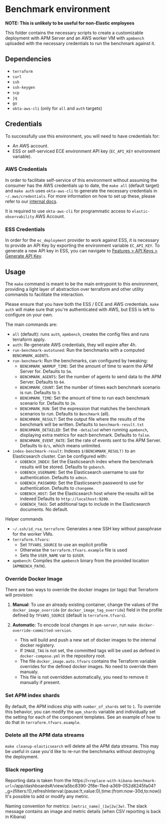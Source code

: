 # Benchmark environment

**NOTE: This is unlikely to be useful for non-Elastic employees**

This folder contains the necessary scripts to create a customizable deployment
with APM Server and an AWS worker VM with `apmbench` uploaded with the necessary
credentials to run the benchmark against it.

## Dependencies

- `terraform`
- `curl`
- `ssh`
- `ssh-keygen`
- `scp`
- `jq`
- `go`
- `okta-aws-cli` (only for `all` and `auth` targets)

## Credentials

To successfully use this environment, you will need to have credentials for:

- An AWS account.
- ESS or self-serviced ECE environment API key (`EC_API_KEY` environment variable).

### AWS Credentials

In order to facilitate self-service of this environment without assuming the consumer
has the AWS credentials up to date, the `make all` (default target) and `make auth`
uses `okta-aws-cli` to generate the necessary credentials in `~/.aws/credentials`.
For more information on how to set up these, please refer to our [internal docs](https://github.com/elastic/observability-dev/blob/main/docs/how-we-work/aws-onboarding.md).

It is required to use `okta-aws-cli` for programmatic access to `elastic-observability` AWS Account.

### ESS Credentials

In order for the `ec_deployment` provider to work against ESS, it is necessary to provide
an API Key by exporting the environment variable `EC_API_KEY`. To generate a new API
key in ESS, you can navigate to [Features > API Keys > Generate API Key](https://cloud.elastic.co/deployment-features/keys).

## Usage

The `make` command is meant to be the main entrypoint to this environment, providing a light
layer of abstraction over terraform and other utility commands to facilitate the interaction.

Please ensure that you have both the ESS / ECE and AWS credentials. `make auth` will make sure
that you're authenticated with AWS, but ESS is left to configure on your own.

The main commands are:

- `all` (default): runs `auth`, `apmbench`, creates the config files and runs terraform apply.
- `auth`: Re-generate AWS credentials, they will expire after 4h.
- `run-benchmark-autotuned`: Run the benchmarks with a computed `BENCHMARK_AGENTS`.
- `run-benchmark`: Run the benchmarks, can configured by tweaking:
  - `BENCHMARK_WARMUP_TIME`: Set the amount of time to warm the APM Server for. Defaults to `5m`.
  - `BENCHMARK_AGENTS`: Set the number of agents to send data to the APM Server. Defaults to `64`.
  - `BENCHMARK_COUNT`: Set the number of times each benchmark scenario is run. Defaults to `3`.
  - `BENCHMARK_TIME`: Set the amount of time to run each benchmark scenario for. Defaults to `2m`.
  - `BENCHMARK_RUN`: Set the expression that matches the benchmark scenarios to run. Defaults to `Benchmark` (all).
  - `BENCHMARK_RESULT`: Set the output file where the results of the benchmark will be written. Defaults to `benchmark-result.txt`
  - `BENCHMARK_DETAILED`: Set the `-detailed` when running `apmbench`, displaying extra metrics for each benchmark. Defaults to `false`.
  - `BENCHMARK_EVENT_RATE`: Set the rate of events sent to the APM Server. Defaults to `0/s`, which means unlimited.
- `index-benchmark-result`: Indexes `$(BENCHMARK_RESULT)` to an Elasticsearch cluster. Can be configured with:
  - `GOBENCH_INDEX`: Set the Elasticsearch index where the benchmark results will be stored. Defaults to `gobench`.
  - `GOBENCH_USERNAME`: Set the Elasticsearch username to use for authentication. Defaults to `admin`.
  - `GOBENCH_PASSWORD`: Set the Elasticsearch password to use for authentication. Defaults to `changeme`.
  - `GOBENCH_HOST`: Set the Elasticsearch host where the results will be indexed Defaults to `http://localhost:9200`.
  - `GOBENCH_TAGS`: Set additional tags to include in the Elasticsearch documents. No default.

Helper commands

- `~/.ssh/id_rsa_terraform`: Generates a new SSH key without passphrase for the worker VMs.
- `terraform.tfvars`:
    - Set `TFVARS_SOURCE` to use an explicit profile
    - Otherwise the `terraform.tfvars.example` file is used
    - Sets the `USER_NAME` var to `$USER`.
- `apmbench`: Compiles the `apmbench` binary from the provided location (`APMBENCH_PATH`).

### Override Docker Image

There are two ways to override the docker images (or tags) that Terraform will provision:

1. **Manual**: To use an already existing container, change the values of the `docker_image_override` (or `docker_image_tag_override`) field in the profile defined by `TFVARS_SOURCE` (default is `terraform.tfvars`).

2. **Automatic**: To encode local changes in `apm-server`, run `make docker-override-committed-version`.
    - This will build and push a new set of docker images to the internal docker registery.
    - If `IMAGE_TAG` is not set, the committed tags will be used as defined in `docker-compose.yml` in the repository root.
    - The file `docker_image.auto.tfvars` contains the Terraform variable overrides for the defined docker images. No need to override them manualy.
    - This file is not overridden automatically, you need to remove it manually if present.

### Set APM index shards

By default, the APM indices ship with `number_of_shards` set to `1`. To override this behavior, you can modify the `apm_shards` variable and individually set the setting for each of the component templates. See an example of how to do that in `terraform.tfvars.example`.

### Delete all the APM data streams

`make cleanup-elasticsearch` will delete all the APM data streams. This may be useful in case you'd like to re-run the benchmarks without destroying the deployment.

### Slack reporting

Reporting data is taken from the https://`<replace-with-kibana-benchmark-url>`/app/dashboards#/view/a5bc8390-2f8e-11ed-a369-052d8245fa04?_g=(filters:!(),refreshInterval:(pause:!t,value:0),time:(from:now-30d,to:now))
It's possible to add or modify any metric.

Naming convention for metrics: `[metric_name]_(1w|2w|3w)`. The slack message contains an image and metric details (when CSV reporting is back in Kibana)
